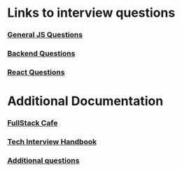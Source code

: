 # Links to interview questions

### [General JS Questions](https://github.com/IH-WebDev-TA-Remote/interview-questions/blob/master/js/README.md)
### [Backend Questions](https://github.com/IH-WebDev-TA-Remote/interview-questions/blob/master/node/README.md)
### [React Questions](https://github.com/IH-WebDev-TA-Remote/interview-questions/blob/master/react/README.md)

# Additional Documentation

### [FullStack Cafe](https://www.fullstack.cafe/)
### [Tech Interview Handbook](https://yangshun.github.io/tech-interview-handbook/)
### [Additional questions](https://github.com/josecarneiro/ironhack-technical-interview)
